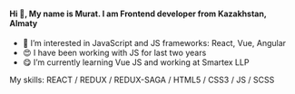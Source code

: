 #### Hi 👋, My name is Murat. I am Frontend developer from Kazakhstan, Almaty

- 👀 I’m interested in JavaScript and JS frameworks: React, Vue, Angular
- 😍 I have been working with JS for last two years
- 😋 I’m currently learning Vue JS and working at Smartex LLP

My skills: REACT / REDUX / REDUX-SAGA / HTML5 / CSS3 / JS / SCSS
